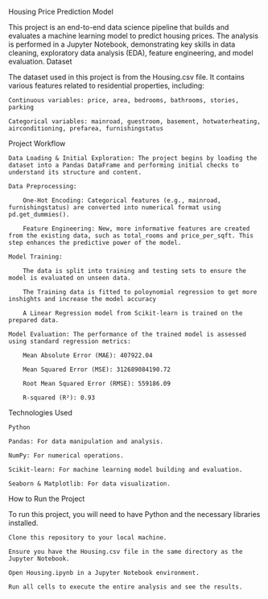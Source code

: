 Housing Price Prediction Model

This project is an end-to-end data science pipeline that builds and evaluates a machine learning model to predict housing prices. The analysis is performed in a Jupyter Notebook, demonstrating key skills in data cleaning, exploratory data analysis (EDA), feature engineering, and model evaluation.
Dataset

The dataset used in this project is from the Housing.csv file. It contains various features related to residential properties, including:

    Continuous variables: price, area, bedrooms, bathrooms, stories, parking

    Categorical variables: mainroad, guestroom, basement, hotwaterheating, airconditioning, prefarea, furnishingstatus

Project Workflow

    Data Loading & Initial Exploration: The project begins by loading the dataset into a Pandas DataFrame and performing initial checks to understand its structure and content.

    Data Preprocessing:

        One-Hot Encoding: Categorical features (e.g., mainroad, furnishingstatus) are converted into numerical format using pd.get_dummies().
        
        Feature Engineering: New, more informative features are created from the existing data, such as total_rooms and price_per_sqft. This step enhances the predictive power of the model.

    Model Training:
        
        The data is split into training and testing sets to ensure the model is evaluated on unseen data.

        The Training data is fitted to poloynomial regression to get more inshights and increase the model accuracy
        
        A Linear Regression model from Scikit-learn is trained on the prepared data.

    Model Evaluation: The performance of the trained model is assessed using standard regression metrics:

        Mean Absolute Error (MAE): 407922.04

        Mean Squared Error (MSE): 312689084190.72

        Root Mean Squared Error (RMSE): 559186.09

        R-squared (R²): 0.93

Technologies Used

    Python

    Pandas: For data manipulation and analysis.

    NumPy: For numerical operations.

    Scikit-learn: For machine learning model building and evaluation.

    Seaborn & Matplotlib: For data visualization.

How to Run the Project

To run this project, you will need to have Python and the necessary libraries installed.

    Clone this repository to your local machine.

    Ensure you have the Housing.csv file in the same directory as the Jupyter Notebook.

    Open Housing.ipynb in a Jupyter Notebook environment.

    Run all cells to execute the entire analysis and see the results.
